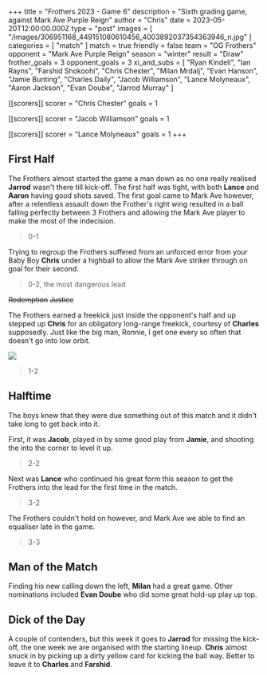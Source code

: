 +++
title = "Frothers 2023 - Game 6"
description = "Sixth grading game, against Mark Ave Purple Reign"
author = "Chris"
date = 2023-05-20T12:00:00.000Z
type = "post"
images = [
  "/images/306951168_449151080610456_4003892037354363946_n.jpg"
]
categories = [ "match" ]
match = true
friendly = false
team = "OG Frothers"
opponent = "Mark Ave Purple Reign"
season = "winter"
result = "Draw"
frother_goals = 3
opponent_goals = 3
xi_and_subs = [
  "Ryan Kindell",
  "Ian Rayns",
  "Farshid Shokoohi",
  "Chris Chester",
  "Milan Mrdalj",
  "Evan Hanson",
  "Jamie Bunting",
  "Charles Daily",
  "Jacob Williamson",
  "Lance Molyneaux",
  "Aaron Jackson",
  "Evan Doube",
  "Jarrod Murray"
]

[[scorers]]
scorer = "Chris Chester"
goals = 1

[[scorers]]
scorer = "Jacob Williamson"
goals = 1

[[scorers]]
scorer = "Lance Molyneaux"
goals = 1
+++

## First Half

The Frothers almost started the game a man down as no one really realised **Jarrod** wasn't there till kick-off. The first half was tight, with both **Lance** and **Aaron** having good shots saved. The first goal came to Mark Ave however, after a relentless assault down the Frother's right wing resulted in a ball falling perfectly between 3 Frothers and allowing the Mark Ave player to make the most of the indecision.

> 0-1

Trying to regroup the Frothers suffered from an unforced error from your Baby Boy **Chris** under a highball to allow the Mark Ave striker through on goal for their second.

> 0-2, the most dangerous lead

~~Redemption~~ ~~Justice~~

The Frothers earned a freekick just inside the opponent's half and up stepped up **Chris** for an obligatory long-range freekick, courtesy of **Charles** supposedly. Just like the big man, Ronnie, I get one every so often that doesn't go into low orbit.

![](https://media.giphy.com/media/8Ov1W010fwdQ4/giphy.gif)

> 1-2

## Halftime

The boys knew that they were due something out of this match and it didn't take long to get back into it.

First, it was **Jacob**, played in by some good play from **Jamie**, and shooting the into the corner to level it up.

> 2-2

Next was **Lance** who continued his great form this season to get the Frothers into the lead for the first time in the match.

> 3-2

The Frothers couldn't hold on however, and Mark Ave we able to find an equaliser late in the game.

> 3-3

## Man of the Match

Finding his new calling down the left, **Milan** had a great game. Other nominations included **Evan Doube** who did some great hold-up play up top.

## Dick of the Day

A couple of contenders, but this week it goes to **Jarrod** for missing the kick-off, the one week we are organised with the starting lineup. **Chris** almost snuck in by picking up a dirty yellow card for kicking the ball way. Better to leave it to **Charles** and **Farshid**.
